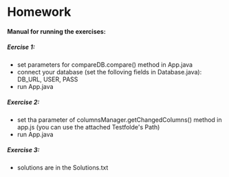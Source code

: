 # Homework

#### Manual for running the exercises:
##### Eercise 1:
* set parameters for compareDB.compare() method in App.java
* connect your database (set the folloving fields in Database.java): DB_URL, USER, PASS
* run App.java
##### Exercise 2:
* set tha parameter of columnsManager.getChangedColumns() method in app.js (you can use the attached Testfolde's Path)
* run App.java
##### Exercise 3:
* solutions are in the Solutions.txt

